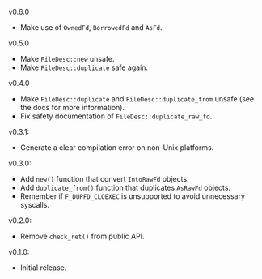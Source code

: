 v0.6.0
  * Make use of `OwnedFd`, `BorrowedFd` and `AsFd`.

v0.5.0
  * Make `FileDesc::new` unsafe.
  * Make `FileDesc::duplicate` safe again.

v0.4.0
  * Make `FileDesc::duplicate` and `FileDesc::duplicate_from` unsafe (see the docs for more information).
  * Fix safety documentation of `FileDesc::duplicate_raw_fd`.

v0.3.1:
  * Generate a clear compilation error on non-Unix platforms.

v0.3.0:
  * Add `new()` function that convert `IntoRawFd` objects.
  * Add `duplicate_from()` function that duplicates `AsRawFd` objects.
  * Remember if `F_DUPFD_CLOEXEC` is unsupported to avoid unnecessary syscalls.

v0.2.0:
  * Remove `check_ret()` from public API.

v0.1.0:
  * Initial release.

